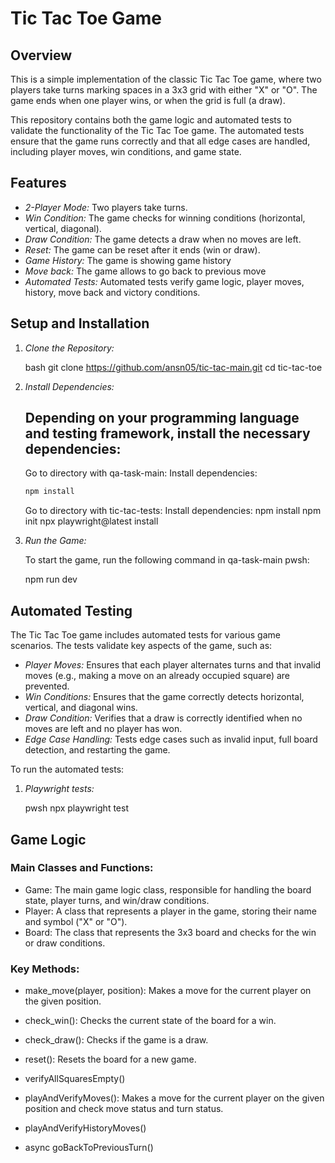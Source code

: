 # Tic Tac Toe Game

## Overview
This is a simple implementation of the classic Tic Tac Toe game, where two players take turns marking spaces in a 3x3 grid with either "X" or "O". The game ends when one player wins, or when the grid is full (a draw).

This repository contains both the game logic and automated tests to validate the functionality of the Tic Tac Toe game. The automated tests ensure that the game runs correctly and that all edge cases are handled, including player moves, win conditions, and game state.

## Features
- *2-Player Mode:* Two players take turns.
- *Win Condition:* The game checks for winning conditions (horizontal, vertical, diagonal).
- *Draw Condition:* The game detects a draw when no moves are left.
- *Reset:* The game can be reset after it ends (win or draw).
- *Game History:* The game is showing game history
- *Move back:* The game allows to go back to previous move
- *Automated Tests:* Automated tests verify game logic, player moves, history, move back and victory conditions.

## Setup and Installation

1. *Clone the Repository:*

    bash
    git clone https://github.com/ansn05/tic-tac-main.git
    cd tic-tac-toe
    

2. *Install Dependencies:*

    ## Depending on your programming language and testing framework, install the necessary dependencies:

    Go to directory with qa-task-main:
    Install dependencies:
    ```sh
    npm install
    ```

    Go to directory with tic-tac-tests:
    Install dependencies:
    npm install
    npm init
    npx playwright@latest install

3. *Run the Game:*

    To start the game, run the following command in qa-task-main pwsh:

    npm run dev

    
## Automated Testing

The Tic Tac Toe game includes automated tests for various game scenarios. The tests validate key aspects of the game, such as:
- *Player Moves:* Ensures that each player alternates turns and that invalid moves (e.g., making a move on an already occupied square) are prevented.
- *Win Conditions:* Ensures that the game correctly detects horizontal, vertical, and diagonal wins.
- *Draw Condition:* Verifies that a draw is correctly identified when no moves are left and no player has won.
- *Edge Case Handling:* Tests edge cases such as invalid input, full board detection, and restarting the game.

To run the automated tests:

1. *Playwright tests:*

    pwsh
    npx playwright test
    
## Game Logic

### Main Classes and Functions:
- Game: The main game logic class, responsible for handling the board state, player turns, and win/draw conditions.
- Player: A class that represents a player in the game, storing their name and symbol ("X" or "O").
- Board: The class that represents the 3x3 board and checks for the win or draw conditions.

### Key Methods:
- make_move(player, position): Makes a move for the current player on the given position.
- check_win(): Checks the current state of the board for a win.
- check_draw(): Checks if the game is a draw.
- reset(): Resets the board for a new game.

- verifyAllSquaresEmpty()
- playAndVerifyMoves(): Makes a move for the current player on the given position and check move status and turn status.
- playAndVerifyHistoryMoves()
- async goBackToPreviousTurn()
  
